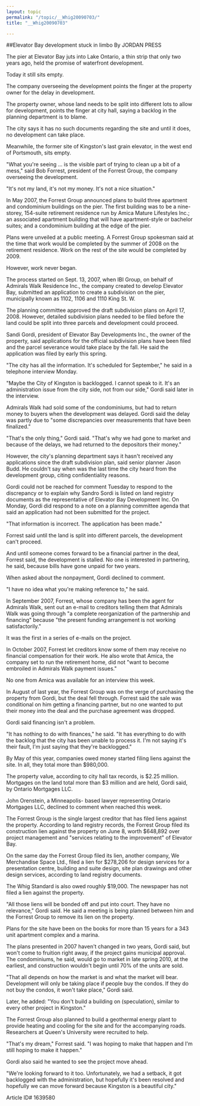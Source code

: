 ```yaml
---
layout: topic
permalink: "/topic/__Whig20090703/"
title: "__Whig20090703"

---
```


##Elevator Bay development stuck in limbo
By JORDAN PRESS

<div class="column2">


The pier at Elevator Bay juts into Lake Ontario, a thin strip that only two years ago, held the promise of waterfront development.

Today it still sits empty.

The company overseeing the development points the finger at the property owner for the delay in development.

The property owner, whose land needs to be split into different lots to allow for development, points the finger at city hall, saying a backlog in the planning department is to blame.

The city says it has no such documents regarding the site and until it does, no development can take place.

Meanwhile, the former site of Kingston's last grain elevator, in the west end of Portsmouth, sits empty.

"What you're seeing ... is the visible part of trying to clean up a bit of a mess," said Bob Forrest, president of the Forrest Group, the company overseeing the development.

"It's not my land, it's not my money. It's not a nice situation."

In May 2007, the Forrest Group announced plans to build three apartment and condominium buildings on the pier. The first building was to be a nine-storey, 154-suite retirement residence run by Amica Mature Lifestyles Inc.; an associated apartment building that will have apartment-style or bachelor suites; and a condominium building at the edge of the pier.

Plans were unveiled at a public meeting. A Forrest Group spokesman said at the time that work would be completed by the summer of 2008 on the retirement residence. Work on the rest of the site would be completed by 2009.

However, work never began.

The process started on Sept. 13, 2007, when IBI Group, on behalf of Admirals Walk Residence Inc., the company created to develop Elevator Bay, submitted an application to create a subdivision on the pier, municipally known as 1102, 1106 and 1110 King St. W.

The planning committee approved the draft subdivision plans on April 17, 2008. However, detailed subdivision plans needed to be filed before the land could be split into three parcels and development could proceed.

Sandi Gordi, president of Elevator Bay Developments Inc., the owner of the property, said applications for the official subdivision plans have been filed and the parcel severance would take place by the fall. He said the application was filed by early this spring.

"The city has all the information. It's scheduled for September," he said in a telephone interview Monday.

"Maybe the City of Kingston is backlogged. I cannot speak to it. It's an administration issue from the city side, not from our side," Gordi said later in the interview.

Admirals Walk had sold some of the condominiums, but had to return money to buyers when the development was delayed. Gordi said the delay was partly due to "some discrepancies over measurements that have been finalized."

"That's the only thing," Gordi said. "That's why we had gone to market and because of the delays, we had returned to the depositors their money."

However, the city's planning department says it hasn't received any applications since the draft subdivision plan, said senior planner Jason Budd. He couldn't say when was the last time the city heard from the development group, citing confidentiality reasons.

Gordi could not be reached for comment Tuesday to respond to the discrepancy or to explain why Sandro Sordi is listed on land registry documents as the representative of Elevator Bay Development Inc. On Monday, Gordi did respond to a note on a planning committee agenda that said an application had not been submitted for the project.

"That information is incorrect. The application has been made."

Forrest said until the land is split into different parcels, the development can't proceed.

And until someone comes forward to be a financial partner in the deal, Forrest said, the development is stalled. No one is interested in partnering, he said, because bills have gone unpaid for two years.

When asked about the nonpayment, Gordi declined to comment.

"I have no idea what you're making reference to," he said.

In September 2007, Forrest, whose company has been the agent for Admirals Walk, sent out an e-mail to creditors telling them that Admirals Walk was going through "a complete reorganization of the partnership and financing" because "the present funding arrangement is not working satisfactorily."

It was the first in a series of e-mails on the project.

In October 2007, Forrest let creditors know some of them may receive no financial compensation for their work. He also wrote that Amica, the company set to run the retirement home, did not "want to become embroiled in Admirals Walk payment issues."

No one from Amica was available for an interview this week.

In August of last year, the Forrest Group was on the verge of purchasing the property from Gordi, but the deal fell through. Forrest said the sale was conditional on him getting a financing partner, but no one wanted to put their money into the deal and the purchase agreement was dropped.

Gordi said financing isn't a problem.

"It has nothing to do with finances," he said. "It has everything to do with the backlog that the city has been unable to process it. I'm not saying it's their fault, I'm just saying that they're backlogged."

By May of this year, companies owed money started filing liens against the site. In all, they total more than $980,000.

The property value, according to city hall tax records, is $2.25 million. Mortgages on the land total more than $3 million and are held, Gordi said, by Ontario Mortgages LLC.

John Orenstein, a Minneapolis- based lawyer representing Ontario Mortgages LLC, declined to comment when reached this week.

The Forrest Group is the single largest creditor that has filed liens against the property. According to land registry records, the Forrest Group filed its construction lien against the property on June 8, worth $648,892 over project management and "services relating to the improvement" of Elevator Bay.

On the same day the Forrest Group filed its lien, another company, We Merchandise Space Ltd., filed a lien for $278,206 for design services for a presentation centre, building and suite design, site plan drawings and other design services, according to land registry documents.

The Whig Standard is also owed roughly $19,000. The newspaper has not filed a lien against the property.

"All those liens will be bonded off and put into court. They have no relevance," Gordi said. He said a meeting is being planned between him and the Forrest Group to remove its lien on the property.

Plans for the site have been on the books for more than 15 years for a 343 unit apartment complex and a marina.

The plans presented in 2007 haven't changed in two years, Gordi said, but won't come to fruition right away, if the project gains municipal approval. The condominiums, he said, would go to market in late spring 2010, at the earliest, and construction wouldn't begin until 70% of the units are sold.

"That all depends on how the market is and what the market will bear. Development will only be taking place if people buy the condos. If they do not buy the condos, it won't take place," Gordi said.

Later, he added: "You don't build a building on (speculation), similar to every other project in Kingston."

The Forrest Group also planned to build a geothermal energy plant to provide heating and cooling for the site and for the accompanying roads. Researchers at Queen's University were recruited to help.

"That's my dream," Forrest said. "I was hoping to make that happen and I'm still hoping to make it happen."

Gordi also said he wanted to see the project move ahead.

"We're looking forward to it too. Unfortunately, we had a setback, it got backlogged with the administration, but hopefully it's been resolved and hopefully we can move forward because Kingston is a beautiful city."

</div>

Article ID# 1639580

